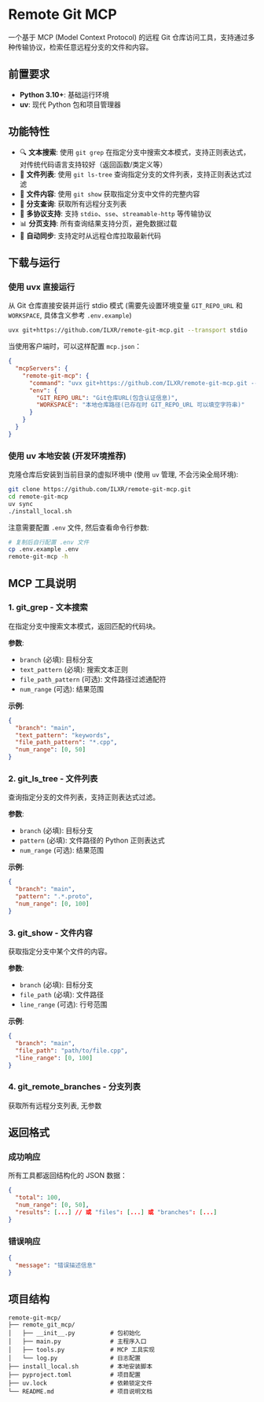 # Remote Git MCP

一个基于 MCP (Model Context Protocol) 的远程 Git 仓库访问工具，支持通过多种传输协议，检索任意远程分支的文件和内容。

## 前置要求

- **Python 3.10+**: 基础运行环境
- **uv**: 现代 Python 包和项目管理器

## 功能特性

- 🔍 **文本搜索**: 使用 `git grep` 在指定分支中搜索文本模式，支持正则表达式，对传统代码语言支持较好（返回函数/类定义等）
- 📁 **文件列表**: 使用 `git ls-tree` 查询指定分支的文件列表，支持正则表达式过滤
- 📖 **文件内容**: 使用 `git show` 获取指定分支中文件的完整内容
- 🌿 **分支查询**: 获取所有远程分支列表
- 🚀 **多协议支持**: 支持 `stdio`、`sse`、`streamable-http` 等传输协议
- 📊 **分页支持**: 所有查询结果支持分页，避免数据过载
- 🔄 **自动同步**: 支持定时从远程仓库拉取最新代码

## 下载与运行

### 使用 uvx 直接运行

从 Git 仓库直接安装并运行 stdio 模式 (需要先设置环境变量 `GIT_REPO_URL` 和 `WORKSPACE`, 具体含义参考 `.env.example`)

```bash
uvx git+https://github.com/ILXR/remote-git-mcp.git --transport stdio
```

当使用客户端时，可以这样配置 `mcp.json`：

```json
{
  "mcpServers": {
    "remote-git-mcp": {
      "command": "uvx git+https://github.com/ILXR/remote-git-mcp.git --transport stdio",
      "env": {
        "GIT_REPO_URL": "Git仓库URL(包含认证信息)",
        "WORKSPACE": "本地仓库路径(已存在时 GIT_REPO_URL 可以填空字符串)"
      }
    }
  }
}
```

### 使用 uv 本地安装 (开发环境推荐)

克隆仓库后安装到当前目录的虚拟环境中 (使用 `uv` 管理, 不会污染全局环境):

```bash
git clone https://github.com/ILXR/remote-git-mcp.git
cd remote-git-mcp
uv sync
./install_local.sh
```

注意需要配置 `.env` 文件, 然后查看命令行参数:

```bash
# 复制后自行配置 .env 文件
cp .env.example .env
remote-git-mcp -h
```

## MCP 工具说明

### 1. git_grep - 文本搜索

在指定分支中搜索文本模式，返回匹配的代码块。

**参数**:

- `branch` (必填): 目标分支
- `text_pattern` (必填): 搜索文本正则
- `file_path_pattern` (可选): 文件路径过滤通配符
- `num_range` (可选): 结果范围

**示例**:

```json
{
  "branch": "main",
  "text_pattern": "keywords",
  "file_path_pattern": "*.cpp",
  "num_range": [0, 50]
}
```

### 2. git_ls_tree - 文件列表

查询指定分支的文件列表，支持正则表达式过滤。

**参数**:

- `branch` (必填): 目标分支
- `pattern` (必填): 文件路径的 Python 正则表达式
- `num_range` (可选): 结果范围

**示例**:

```json
{
  "branch": "main",
  "pattern": ".*.proto",
  "num_range": [0, 100]
}
```

### 3. git_show - 文件内容

获取指定分支中某个文件的内容。

**参数**:

- `branch` (必填): 目标分支
- `file_path` (必填): 文件路径
- `line_range` (可选): 行号范围

**示例**:

```json
{
  "branch": "main",
  "file_path": "path/to/file.cpp",
  "line_range": [0, 100]
}
```

### 4. git_remote_branches - 分支列表

获取所有远程分支列表, 无参数

## 返回格式

### 成功响应

所有工具都返回结构化的 JSON 数据：

```json
{
  "total": 100,
  "num_range": [0, 50],
  "results": [...] // 或 "files": [...] 或 "branches": [...]
}
```

### 错误响应

```json
{
  "message": "错误描述信息"
}
```

## 项目结构

```shell
remote-git-mcp/
├── remote_git_mcp/
│   ├── __init__.py          # 包初始化
│   ├── main.py              # 主程序入口
│   ├── tools.py             # MCP 工具实现
│   └── log.py               # 日志配置
├── install_local.sh         # 本地安装脚本
├── pyproject.toml           # 项目配置
├── uv.lock                  # 依赖锁定文件
└── README.md                # 项目说明文档
```
